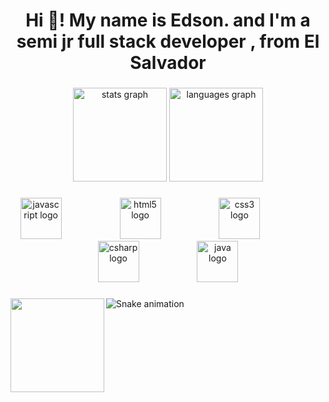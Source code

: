 <h1 align="center">Hi 👋! My name is Edson. and I'm a semi jr full stack  developer , from El Salvador</h1>

###

<div align="center">
  <img src="https://github-readme-stats.vercel.app/api?username=EdsonCHC&hide_title=false&hide_rank=false&show_icons=true&include_all_commits=true&count_private=true&disable_animations=false&theme=dracula&locale=en&hide_border=false" height="150" alt="stats graph"  />
  <img src="https://github-readme-stats.vercel.app/api/top-langs?username=EdsonCHC&locale=en&hide_title=false&layout=compact&card_width=320&langs_count=5&theme=dracula&hide_border=false" height="150" alt="languages graph"  />
</div>

###

<div align="center">
  <img src="https://cdn.jsdelivr.net/gh/devicons/devicon/icons/javascript/javascript-original.svg" height="66" alt="javascript logo"  />
  <img width="85" />
  <img src="https://cdn.jsdelivr.net/gh/devicons/devicon/icons/html5/html5-original.svg" height="66" alt="html5 logo"  />
  <img width="85" />
  <img src="https://cdn.jsdelivr.net/gh/devicons/devicon/icons/css3/css3-original.svg" height="66" alt="css3 logo"  />
  <img width="85" />
  <img src="https://cdn.jsdelivr.net/gh/devicons/devicon/icons/csharp/csharp-original.svg" height="66" alt="csharp logo"  />
  <img width="85" />
  <img src="https://cdn.jsdelivr.net/gh/devicons/devicon/icons/java/java-original.svg" height="66" alt="java logo"  />
</div>

###

<img align="left" height="150" src="https://media.tenor.com/ghk-0TJQlQ0AAAAM/yui-hirasawa.gif"  />

###

<img src="https://raw.githubusercontent.com/dsonCHCEdsonCHC/E/output/snake.svg" alt="Snake animation" />

###
